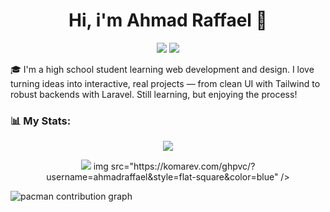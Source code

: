 <h1 align="center">Hi, i'm Ahmad Raffael 👋</h1>

<p align="center">
  <a href="#"><img src="https://img.shields.io/badge/LinkedIn-blue?style=for-the-badge&logo=linkedin&logoColor=white" /></a>
  <a href="#"><img src="https://img.shields.io/badge/Gmail-red?style=for-the-badge&logo=gmail&logoColor=white" /></a>
</p>

🎓 I'm a high school student learning web development and design. I love turning ideas into interactive, real projects — from clean UI with Tailwind to robust backends with Laravel. Still learning, but enjoying the process!

### 📊 My Stats:

<p align="center">
  <img src="https://github-readme-streak-stats.herokuapp.com/?user=ahmadraffael&theme=dark" />
</p>

<p align="center">
  <img src="https://github-readme-stats.vercel.app/api/top-langs/?username=ahmadraffael&layout=compact&theme=dark" />
  img src="https://komarev.com/ghpvc/?username=ahmadraffael&style=flat-square&color=blue" />
</p>

<picture>
  <source media="(prefers-color-scheme: dark)" srcset="https://raw.githubusercontent.com/ahmadraffael/ahmadraffael/output/pacman-contribution-graph-dark.svg">
  <source media="(prefers-color-scheme: light)" srcset="https://raw.githubusercontent.com/ahmadraffael/ahmadraffael/output/pacman-contribution-graph.svg">
  <img alt="pacman contribution graph" src="https://raw.githubusercontent.com/maurodesouza/ahmadraffael/output/pacman-contribution-graph.svg">
</picture>
